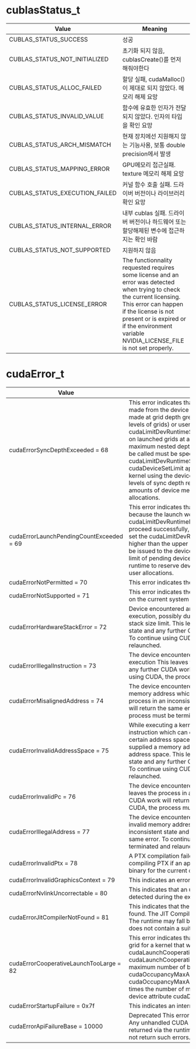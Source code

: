 # cublasStatus_t

Value | Meaning
--- | ---
CUBLAS_STATUS_SUCCESS| 성공
CUBLAS_STATUS_NOT_INITIALIZED |초기화 되지 않음, cublasCreate()를 먼저 해줘야한다
CUBLAS_STATUS_ALLOC_FAILED | 할당 실패, cudaMalloc()이 제대로 되지 않았다. 메모리 해제 요망
CUBLAS_STATUS_INVALID_VALUE |함수에 유효한 인자가 전달되지 않았다. 인자의 타입을 확인 요망
CUBLAS_STATUS_ARCH_MISMATCH | 현재 장치에선 지원해지 않는 기능사용, 보통 double precision에서 발생
CUBLAS_STATUS_MAPPING_ERROR |GPU메모리 접근실패. texture 메모리 해제 요망
CUBLAS_STATUS_EXECUTION_FAILED |커널 함수 호출 실패. 드라이버 버전이나 라이브러리 확인 요망
CUBLAS_STATUS_INTERNAL_ERROR | 내부 cublas 실패. 드라이버 버전이나 하드웨어 또는 할당해제된 변수에 접근하지는 확인 바람
CUBLAS_STATUS_NOT_SUPPORTED |지원하지 않음
CUBLAS_STATUS_LICENSE_ERROR |The functionnality requested requires some license and an error was detected when trying to check the current licensing. This error can happen if the license is not present or is expired or if the environment variable NVIDIA_LICENSE_FILE is not set properly. 

# cudaError_t

Value | Meaing
---|---
cudaErrorSyncDepthExceeded = 68 |    This error indicates that a call to cudaDeviceSynchronize made from the device runtime failed because the call was made at grid depth greater than than either the default (2 levels of grids) or user specified device limit cudaLimitDevRuntimeSyncDepth. To be able to synchronize on launched grids at a greater depth successfully, the maximum nested depth at which cudaDeviceSynchronize will be called must be specified with the cudaLimitDevRuntimeSyncDepth limit to the cudaDeviceSetLimit api before the host-side launch of a kernel using the device runtime. Keep in mind that additional levels of sync depth require the runtime to reserve large amounts of device memory that cannot be used for user allocations. 
cudaErrorLaunchPendingCountExceeded = 69  |      This error indicates that a device runtime grid launch failed because the launch would exceed the limit cudaLimitDevRuntimePendingLaunchCount. For this launch to proceed successfully, cudaDeviceSetLimit must be called to set the cudaLimitDevRuntimePendingLaunchCount to be higher than the upper bound of outstanding launches that can be issued to the device runtime. Keep in mind that raising the limit of pending device runtime launches will require the runtime to reserve device memory that cannot be used for user allocations. 
cudaErrorNotPermitted = 70  |      This error indicates the attempted operation is not permitted. 
cudaErrorNotSupported = 71 |      This error indicates the attempted operation is not supported on the current system or device. 
cudaErrorHardwareStackError = 72     |        Device encountered an error in the call stack during kernel execution, possibly due to stack corruption or exceeding the stack size limit. This leaves the process in an inconsistent state and any further CUDA work will return the same error. To continue using CUDA, the process must be terminated and relaunched. 
cudaErrorIllegalInstruction = 73    |        The device encountered an illegal instruction during kernel execution This leaves the process in an inconsistent state and any further CUDA work will return the same error. To continue using CUDA, the process must be terminated and relaunched. 
cudaErrorMisalignedAddress = 74    |        The device encountered a load or store instruction on a memory address which is not aligned. This leaves the process in an inconsistent state and any further CUDA work will return the same error. To continue using CUDA, the process must be terminated and relaunched. 
cudaErrorInvalidAddressSpace = 75    |        While executing a kernel, the device encountered an instruction which can only operate on memory locations in certain address spaces (global, shared, or local), but was supplied a memory address not belonging to an allowed address space. This leaves the process in an inconsistent state and any further CUDA work will return the same error. To continue using CUDA, the process must be terminated and relaunched. 
cudaErrorInvalidPc = 76    |        The device encountered an invalid program counter. This leaves the process in an inconsistent state and any further CUDA work will return the same error. To continue using CUDA, the process must be terminated and relaunched. 
cudaErrorIllegalAddress = 77    |        The device encountered a load or store instruction on an invalid memory address. This leaves the process in an inconsistent state and any further CUDA work will return the same error. To continue using CUDA, the process must be terminated and relaunched. 
cudaErrorInvalidPtx = 78    |        A PTX compilation failed. The runtime may fall back to compiling PTX if an application does not contain a suitable binary for the current device. 
cudaErrorInvalidGraphicsContext = 79     |        This indicates an error with the OpenGL or DirectX context. 
cudaErrorNvlinkUncorrectable = 80     |        This indicates that an uncorrectable NVLink error was detected during the execution. 
cudaErrorJitCompilerNotFound = 81    |        This indicates that the PTX JIT compiler library was not found. The JIT Compiler library is used for PTX compilation. The runtime may fall back to compiling PTX if an application does not contain a suitable binary for the current device. 
cudaErrorCooperativeLaunchTooLarge = 82    |        This error indicates that the number of blocks launched per grid for a kernel that was launched via either cudaLaunchCooperativeKernel or cudaLaunchCooperativeKernelMultiDevice exceeds the maximum number of blocks as allowed by cudaOccupancyMaxActiveBlocksPerMultiprocessor or cudaOccupancyMaxActiveBlocksPerMultiprocessorWithFlags times the number of multiprocessors as specified by the device attribute cudaDevAttrMultiProcessorCount. 
cudaErrorStartupFailure = 0x7f    |        This indicates an internal startup failure in the CUDA runtime. 
cudaErrorApiFailureBase = 10000    |        Deprecated    This error return is deprecated as of CUDA 4.1.    Any unhandled CUDA driver error is added to this value and returned via the runtime. Production releases of CUDA should not return such errors.
